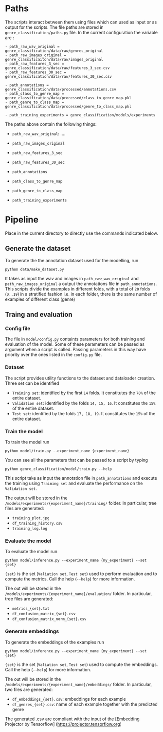 # Paths

The scripts interact between them using files which can used as input or as output for the scripts. 
The file paths are stored in `genre_classification/paths.py` file. In the current configuration the variable are :

 

    - path_raw_wav_original = genre_classification/data/raw/genres_original
    - path_raw_images_original = genre_classificaiton/data/raw/images_original
    - path_raw_features_3_sec = genre_classification/data/raw/features_3_sec.csv
    - path_raw_features_30_sec = genre_classification/data/raw/features_30_sec.csv
    
    - path_annotations = genre_classification/data/processed/annotations.csv
    - path_class_to_genre_map = genre_classification/data/processed/class_to_genre_map.pkl
    - path_genre_to_class_map = genre_classification/data/processed/genre_to_class_map.pkl
    
    - path_training_experiments = genre_classification/models/experiments
    
The paths above contain the following things:

 - `path_raw_wav_original`: ....
 - `path_raw_images_original`
 - `path_raw_features_3_sec`
 - `path_raw_features_30_sec`

 - `path_annotations`
 - `path_class_to_genre_map`
 - `path_genre_to_class_map`
 
 - `path_training_experiments`



# Pipeline

Place in the current directory to directly use the commands indicated below. 

## Generate the dataset

To generate the the annotation dataset used for the modelling, run

    python data/make_dataset.py
 
It takes as input the wav and images in `path_raw_wav_original` and `path_raw_images_original` a output the annotations file in `path_annotations`. This scripts divide the examples in different folds, with a total of `20` folds (`0..19`) in a stratified fashion i.e. in each folder, there is the same number of examples of different class (genre)

## Traing and evaluation


### Config file

The file in `model/config.py` containts parameters for both training and evaluation of the model. Some of these parameters can be passed as argument when a script is called. Passing parameters in this way have priority over the ones listed in the `config.py` file.

### Dataset
The script provides utility functions to the dataset and dataloader creation. Three set can be identified

 - `Training set`: identified by the first `14` folds. It constitutes the `70%` of the entire dataset.
 - `Validation set`: identified by the folds `14, 15, 16`. It constitutes the `15%` of the entire dataset.
 - `Test set`: identified by the folds `17, 18, 19`. It constitutes the `15%` of the entire dataset.

### Train the model
To train the model run

    python model/train.py --experiment_name {experiment_name}

You can see all the parameters that can be passed to a script by typing

    python genre_classification/model/train.py --help

This script take as input the annotation file in `path_annotations` and execute the training using `Training set` and evaluate the performance on the `Validation set`.

The output will be stored in the `/models/experiments/{experiment_name}/training/` folder. In particular, tree files are generated:

 - `training_plot.jpg` 
 - `df_training_history.csv`
 - `training_log.log` 



### Evaluate the model

To evaluate the model run 


    python model/inference.py --experiment_name {my_experiment} --set {set}

`{set}` is the set (`Valiation set`, `Test set`) used to perform evaluation and to compute the metrics. Call the help (`--help`) for more information. 



The out will be stored in the `/models/experiments/{experiment_name}/evaluation/` folder. In particular, tree files are generated:

 - `metrics_{set}.txt` 
 - `df_confusion_matrix_{set}.csv`
 - `df_confusion_matrix_norm_{set}.csv`  


### Generate embeddings

To generate the embeddings of the examples run

    python model/inference.py --experiment_name {my_experiment} --set {set}

`{set}` is the set (`Valiation set`, `Test set`) used to compute the embeddings. Call the help (`--help`) for more information. 


The out will be stored in the `/models/experiments/{experiment_name}/embeddings/` folder. In particular, two files are generated:


 - `df_embeddings_{set}.csv`: embeddings for each example
 - `df_genres_{set}.csv`: name of each example together with the predicted genre

The generated .csv are compliant with the input of the [Embedding Projector by Tensorflow] (https://projector.tensorflow.org)



